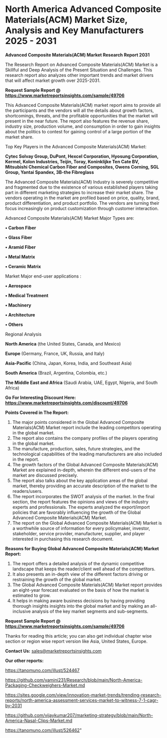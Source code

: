 # North America Advanced Composite Materials(ACM) Market Size, Analysis and Key Manufacturers 2025 - 2031

<strong>Advanced Composite Materials(ACM) Market Research Report 2031</strong>

The Research Report on Advanced Composite Materials(ACM) Market is a Skillful and Deep Analysis of the Present Situation and Challenges. This research report also analyzes other important trends and market drivers that will affect market growth over 2025-2031.

<strong>Request Sample Report @ <a href=https://www.marketreportsinsights.com/sample/49706>https://www.marketreportsinsights.com/sample/49706</a></strong>

This Advanced Composite Materials(ACM) market report aims to provide all the participants and the vendors will all the details about growth factors, shortcomings, threats, and the profitable opportunities that the market will present in the near future. The report also features the revenue share, industry size, production volume, and consumption in order to gain insights about the politics to contest for gaining control of a large portion of the market share.

Top Key Players in the Advanced Composite Materials(ACM) Market:

<strong>Cytec Solvay Group, DuPont, Hexcel Corporation, Hyosung Corporation, Kermel, Kolon Industries, Teijin, Toray, Koninklijke Ten Cate BV, Mitsubishi Chemical Carbon Fiber and Composites, Owens Corning, SGL Group, Yantai Spandex, 3B-the Fibreglass</strong>

The Advanced Composite Materials(ACM) Industry is severely competitive and fragmented due to the existence of various established players taking part in different marketing strategies to increase their market share. The vendors operating in the market are profiled based on price, quality, brand, product differentiation, and product portfolio. The vendors are turning their focus increasingly on product customization through customer interaction.

Advanced Composite Materials(ACM) Market Major Types are:

<strong>•  Carbon Fiber

•  Glass Fiber

•  Aramid Fiber

•  Metal Matrix

•  Ceramic Matrix</strong>

Market Major end-user applications :

<strong>•  Aerospace

•  Medical Treatment

•  Machinery

•  Architecture

•  Others</strong>

Regional Analysis

</u><strong><b>North America</b></strong> (the United States, Canada, and Mexico)

<strong><b>Europe </b></strong>(Germany, France, UK, Russia, and Italy)

<strong><b>Asia-Pacific</b></strong> (China, Japan, Korea, India, and Southeast Asia)

<strong><b>South America</b></strong> (Brazil, Argentina, Colombia, etc.)

<strong><b>The Middle East and Africa</b></strong> (Saudi Arabia, UAE, Egypt, Nigeria, and South Africa)

<strong>Go For Interesting Discount Here: <a href=https://www.marketreportsinsights.com/discount/49706>https://www.marketreportsinsights.com/discount/49706</a></strong>

<strong>Points Covered in The Report:</strong>
<ol>
  <li>The major points considered in the Global Advanced Composite Materials(ACM) Market report include the leading competitors operating in the global market.</li>
  <li>The report also contains the company profiles of the players operating in the global market.</li>
  <li>The manufacture, production, sales, future strategies, and the technological capabilities of the leading manufacturers are also included in the report.</li>
  <li>The growth factors of the Global Advanced Composite Materials(ACM) Market are explained in-depth, wherein the different end-users of the market are discussed precisely.</li>
  <li>The report also talks about the key application areas of the global market, thereby providing an accurate description of the market to the readers/users.</li>
  <li>The report incorporates the SWOT analysis of the market. In the final section, the report features the opinions and views of the industry experts and professionals. The experts analyzed the export/import policies that are favorably influencing the growth of the Global Advanced Composite Materials(ACM) Market.</li>
  <li>The report on the Global Advanced Composite Materials(ACM) Market is a worthwhile source of information for every policymaker, investor, stakeholder, service provider, manufacturer, supplier, and player interested in purchasing this research document.</li>
</ol>
<strong>Reasons for Buying Global Advanced Composite Materials(ACM) Market Report:</strong>

<ol>
  <li>The report offers a detailed analysis of the dynamic competitive landscape that keeps the reader/client well ahead of the competitors.</li>
  <li>It also presents an in-depth view of the different factors driving or restraining the growth of the global market.</li>
  <li>The Global Advanced Composite Materials(ACM) Market report provides an eight-year forecast evaluated on the basis of how the market is estimated to grow.</li>
  <li>It helps in making aware business decisions by having providing thorough insights insights into the global market and by making an all-inclusive analysis of the key market segments and sub-segments.</li>
</ol>
<strong>Request Sample Report @ <a href=https://www.marketreportsinsights.com/sample/49706>https://www.marketreportsinsights.com/sample/49706</a></strong>


Thanks for reading this article; you can also get individual chapter wise section or region wise report version like Asia, United States, Europe.

<strong>Contact Us:</strong>
sales@marketreportsinsights.com

<strong>Our other reports:</strong>

<a href=https://tanomuno.com/illust/524467>https://tanomuno.com/illust/524467</a>

<a href=https://github.com/yamini231/Research/blob/main/North-America-Packaging-Checkweighers-Market.md>https://github.com/yamini231/Research/blob/main/North-America-Packaging-Checkweighers-Market.md</a>

<a href=https://sites.google.com/view/innovation-market-trends/trending-research-reports/north-america-assessment-services-market-to-witness-7-1-cagr-by-2031>https://sites.google.com/view/innovation-market-trends/trending-research-reports/north-america-assessment-services-market-to-witness-7-1-cagr-by-2031</a>

<a href=https://github.com/vijaykumar207/marketing-strategy/blob/main/North-America-Nasal-Clips-Market.md>https://github.com/vijaykumar207/marketing-strategy/blob/main/North-America-Nasal-Clips-Market.md</a>

<a href=https://tanomuno.com/illust/526462>https://tanomuno.com/illust/526462</a>"
